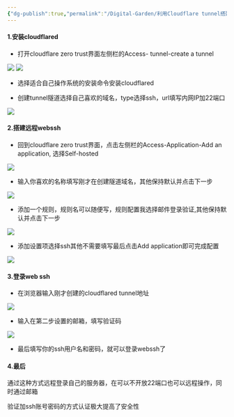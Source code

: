 ```yaml
---
{"dg-publish":true,"permalink":"/Digital-Garden/利用Cloudflare tunnel搭建远程web ssh/","dgPassFrontmatter":true,"noteIcon":"","created":"2023-12-11T00:38:54.733+08:00","updated":"2023-12-13T23:45:59.957+08:00"}
---
```


#### 1.安装cloudflared

- 打开cloudflare zero trust界面左侧栏的Access- tunnel-create a tunnel

![](https://jihulab.com/images1/blog/-/raw/main/pictures/2023/08/15201113.png)
![](https://jihulab.com/images1/blog/-/raw/main/pictures/2023/08/15201151.png)


- 选择适合自己操作系统的安装命令安装cloudflared

- 创建tunnel隧道选择自己喜欢的域名，type选择ssh，url填写内网IP加22端口


![](https://jihulab.com/images1/blog/-/raw/main/pictures/2023/08/15201237.png)

#### 2.搭建远程webssh
 - 回到cloudflare zero trust界面，点击左侧栏的Access-Application-Add an application,
 选择Self-hosted
 
![](https://jihulab.com/images1/blog/-/raw/main/pictures/2023/08/1520134.png)

- 输入你喜欢的名称填写刚才在创建隧道域名，其他保持默认并点击下一步

![](https://jihulab.com/images1/blog/-/raw/main/pictures/2023/08/15201322.png)

- 添加一个规则，规则名可以随便写，规则配置我选择邮件登录验证,其他保持默认并点击下一步

![](https://jihulab.com/images1/blog/-/raw/main/pictures/2023/08/15201343.png)

- 添加设置项选择ssh其他不需要填写最后点击Add application即可完成配置

![](https://jihulab.com/images1/blog/-/raw/main/pictures/2023/08/1520145.png)

#### 3.登录web ssh

- 在浏览器输入刚才创建的cloudflared tunnel地址

![](https://jihulab.com/images1/blog/-/raw/main/pictures/2023/08/15201428.png)

- 输入在第二步设置的邮箱，填写验证码

![](https://jihulab.com/images1/blog/-/raw/main/pictures/2023/08/15201437.png)

- 最后填写你的ssh用户名和密码，就可以登录webssh了
#### 4.最后

通过这种方式远程登录自己的服务器，在可以不开放22端口也可以远程操作，同时通过邮箱

验证加ssh账号密码的方式认证极大提高了安全性